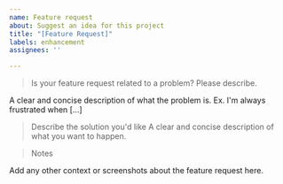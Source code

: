 ```yaml
---
name: Feature request
about: Suggest an idea for this project
title: "[Feature Request]"
labels: enhancement
assignees: ''

---
```


> Is your feature request related to a problem? Please describe.

A clear and concise description of what the problem is. Ex. I'm always frustrated when [...]

> Describe the solution you'd like
A clear and concise description of what you want to happen.

> Notes

Add any other context or screenshots about the feature request here.
